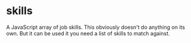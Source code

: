 # skills
A JavaScript array of job skills. This obviously doesn't do anything on its own. But it can be used it you need a list of skills to match against.
